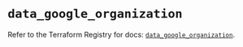 # `data_google_organization`

Refer to the Terraform Registry for docs: [`data_google_organization`](https://registry.terraform.io/providers/hashicorp/google/6.4.0/docs/data-sources/organization).

